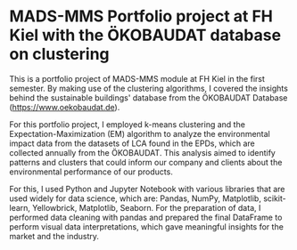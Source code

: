 # MADS-MMS Portfolio project at FH Kiel with the ÖKOBAUDAT database on clustering

This is a portfolio project of MADS-MMS module at FH Kiel in the first semester. By making use of the clustering algorithms, I covered the insights behind the sustainable buildings' database from the ÖKOBAUDAT Database (https://www.oekobaudat.de).  

For this portfolio project, I employed k-means clustering and the Expectation-Maximization (EM) algorithm to analyze the environmental impact data from the datasets of LCA found in the EPDs, which are collected annually from the ÖKOBAUDAT. This analysis aimed to identify patterns and clusters that could inform our company and clients about the environmental performance of our products.  

For this, I used Python and Jupyter Notebook with various libraries that are used widely for data science, which are: Pandas, NumPy, Matplotlib, scikit-learn, Yellowbrick, Matplotlib, Seaborn. For the preparation of data, I performed data cleaning with pandas and prepared the final DataFrame to perform visual data interpretations, which gave meaningful insights for the market and the industry.  
